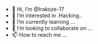 - 👋 Hi, I’m @Irakoze-17
- 👀 I’m interested in .Hacking..
- 🌱 I’m currently learning ...
- 💞️ I’m looking to collaborate on ...
- 📫 How to reach me ...

<!---
Irakoze-17/Irakoze-17 is a ✨ special ✨ repository because its `README.md` (this file) appears on your GitHub profile.
You can click the Preview link to take a look at your changes.
--->

